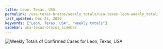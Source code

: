 ```yaml
---
title: Leon, Texas, USA
permalink: /usa-texas-brazos/weekly_totals/usa-texas-leon-weekly_totals.html
last_updated: Dec 23, 2020
keywords: ["Leon, Texas, USA", "weekly totals"]
sidebar: usa-texas-brazos_sidebar
---
```


![Weekly Totals of Confirmed Cases for Leon, Texas, USA](/covid_tracker/images/graphs/usa-texas-leon-weekly_totals_graph.png)
